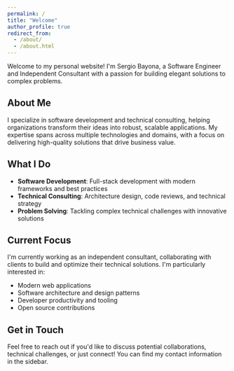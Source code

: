 ```yaml
---
permalink: /
title: "Welcome"
author_profile: true
redirect_from: 
  - /about/
  - /about.html
---
```


Welcome to my personal website! I'm Sergio Bayona, a Software Engineer and Independent Consultant with a passion for building elegant solutions to complex problems.

## About Me

I specialize in software development and technical consulting, helping organizations transform their ideas into robust, scalable applications. My expertise spans across multiple technologies and domains, with a focus on delivering high-quality solutions that drive business value.

## What I Do

- **Software Development**: Full-stack development with modern frameworks and best practices
- **Technical Consulting**: Architecture design, code reviews, and technical strategy
- **Problem Solving**: Tackling complex technical challenges with innovative solutions

## Current Focus

I'm currently working as an independent consultant, collaborating with clients to build and optimize their technical solutions. I'm particularly interested in:

- Modern web applications
- Software architecture and design patterns
- Developer productivity and tooling
- Open source contributions

## Get in Touch

Feel free to reach out if you'd like to discuss potential collaborations, technical challenges, or just connect! You can find my contact information in the sidebar.